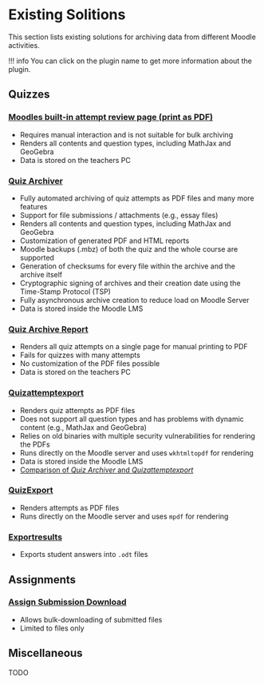 # Existing Solitions

This section lists existing solutions for archiving data from different Moodle activities.

!!! info
    You can click on the plugin name to get more information about the plugin.


## Quizzes


### [Moodles built-in attempt review page (print as PDF)](https://docs.moodle.org/en/Quiz_reports)

- Requires manual interaction and is not suitable for bulk archiving
- Renders all contents and question types, including MathJax and GeoGebra
- Data is stored on the teachers PC
 

### [Quiz Archiver](https://moodle.org/plugins/quiz_archiver)

- Fully automated archiving of quiz attempts as PDF files and many more features
- Support for file submissions / attachments (e.g., essay files)
- Renders all contents and question types, including MathJax and GeoGebra
- Customization of generated PDF and HTML reports
- Moodle backups (.mbz) of both the quiz and the whole course are supported
- Generation of checksums for every file within the archive and the archive itself
- Cryptographic signing of archives and their creation date using the Time-Stamp Protocol (TSP)
- Fully asynchronous archive creation to reduce load on Moodle Server
- Data is stored inside the Moodle LMS


### [Quiz Archive Report](https://moodle.org/plugins/quiz_archive)

- Renders all quiz attempts on a single page for manual printing to PDF
- Fails for quizzes with many attempts
- No customization of the PDF files possible
- Data is stored on the teachers PC


### [Quizattemptexport](https://github.com/MoodleNRW/moodle-local_quizattemptexport)

- Renders quiz attempts as PDF files
- Does not support all question types and has problems with dynamic content (e.g., MathJax and GeoGebra)
- Relies on old binaries with multiple security vulnerabilities for rendering the PDFs
- Runs directly on the Moodle server and uses `wkhtmltopdf` for rendering
- Data is stored inside the Moodle LMS
- [Comparison of _Quiz Archiver_ and _Quizattemptexport_](https://moodlenrw.de/course/view.php?id=125)

### [QuizExport](https://moodle.org/plugins/quiz_export)

- Renders attempts as PDF files
- Runs directly on the Moodle server and uses `mpdf` for rendering


### [Exportresults](https://moodle.org/plugins/quiz_exportresults)

- Exports student answers into `.odt` files


## Assignments


### [Assign Submission Download](https://moodle.org/plugins/local_assignsubmission_download)

- Allows bulk-downloading of submitted files
- Limited to files only


## Miscellaneous

TODO
